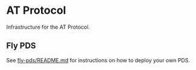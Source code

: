 # AT Protocol

Infrastructure for the AT Protocol.

## Fly PDS

See [fly-pds/README.md](fly-pds/README.md) for instructions on how to deploy your own PDS.
